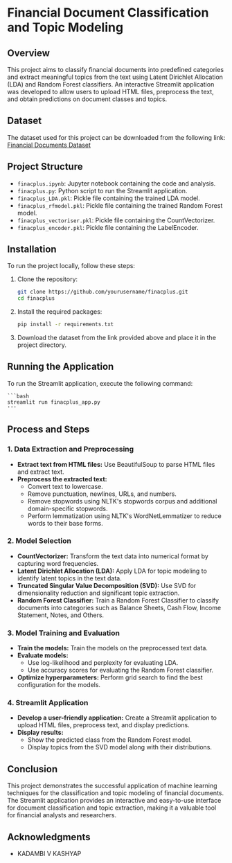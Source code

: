 # Financial Document Classification and Topic Modeling

## Overview

This project aims to classify financial documents into predefined categories and extract meaningful topics from the text using Latent Dirichlet Allocation (LDA) and Random Forest classifiers. An interactive Streamlit application was developed to allow users to upload HTML files, preprocess the text, and obtain predictions on document classes and topics.

## Dataset

The dataset used for this project can be downloaded from the following link:
[Financial Documents Dataset](https://drive.google.com/file/d/1yj_ucy-VuX7fjKAQsR23ViTc-odb-eD-/view)

## Project Structure

- `finacplus.ipynb`: Jupyter notebook containing the code and analysis.
- `finacplus.py`: Python script to run the Streamlit application.
- `finacplus_LDA.pkl`: Pickle file containing the trained LDA model.
- `finacplus_rfmodel.pkl`: Pickle file containing the trained Random Forest model.
- `finacplus_vectoriser.pkl`: Pickle file containing the CountVectorizer.
- `finacplus_encoder.pkl`: Pickle file containing the LabelEncoder.

## Installation

To run the project locally, follow these steps:

1. Clone the repository:

    ```bash
    git clone https://github.com/yourusername/finacplus.git
    cd finacplus
    ```

2. Install the required packages:

    ```bash
    pip install -r requirements.txt
    ```

4. Download the dataset from the link provided above and place it in the project directory.

## Running the Application

To run the Streamlit application, execute the following command:

    ```bash
    streamlit run finacplus_app.py
    '''

## Process and Steps

### 1. Data Extraction and Preprocessing
- **Extract text from HTML files:** Use BeautifulSoup to parse HTML files and extract text.
- **Preprocess the extracted text:**
  - Convert text to lowercase.
  - Remove punctuation, newlines, URLs, and numbers.
  - Remove stopwords using NLTK's stopwords corpus and additional domain-specific stopwords.
  - Perform lemmatization using NLTK's WordNetLemmatizer to reduce words to their base forms.

### 2. Model Selection
- **CountVectorizer:** Transform the text data into numerical format by capturing word frequencies.
- **Latent Dirichlet Allocation (LDA):** Apply LDA for topic modeling to identify latent topics in the text data.
- **Truncated Singular Value Decomposition (SVD):** Use SVD for dimensionality reduction and significant topic extraction.
- **Random Forest Classifier:** Train a Random Forest Classifier to classify documents into categories such as Balance Sheets, Cash Flow, Income Statement, Notes, and Others.

### 3. Model Training and Evaluation
- **Train the models:** Train the models on the preprocessed text data.
- **Evaluate models:**
  - Use log-likelihood and perplexity for evaluating LDA.
  - Use accuracy scores for evaluating the Random Forest classifier.
- **Optimize hyperparameters:** Perform grid search to find the best configuration for the models.

### 4. Streamlit Application
- **Develop a user-friendly application:** Create a Streamlit application to upload HTML files, preprocess text, and display predictions.
- **Display results:**
  - Show the predicted class from the Random Forest model.
  - Display topics from the SVD model along with their distributions.

## Conclusion
This project demonstrates the successful application of machine learning techniques for the classification and topic modeling of financial documents. The Streamlit application provides an interactive and easy-to-use interface for document classification and topic extraction, making it a valuable tool for financial analysts and researchers.

## Acknowledgments
- KADAMBI V KASHYAP


